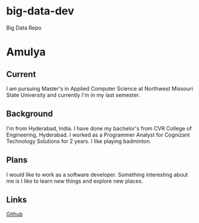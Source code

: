 # big-data-dev
Big Data Repo
# Amulya

## Current
I am pursuing Master's in Applied Computer Science at Northwest Missouri State University and currently I'm in my last semester.

## Background
I'm from Hyderabad, India. I have done my bachelor's from CVR College of Engineering, Hyderabad. I worked as a Programmer Analyst for Cognizant Technology Solutions for 2 years. I like playing badminton.

## Plans
I would like to work as a software developer. Something interesting about me is I like to learn new things and explore new places.

## Links
[Github](https://github.com/amulyamallepalli) 

 
